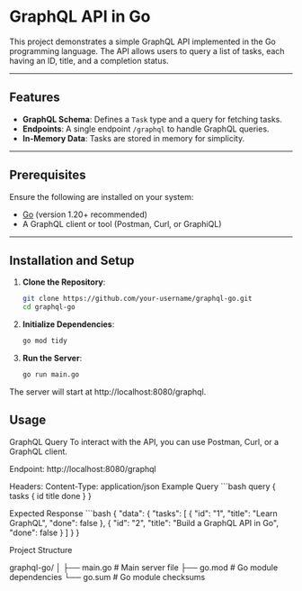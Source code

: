 # GraphQL API in Go

This project demonstrates a simple GraphQL API implemented in the Go programming language. The API allows users to query a list of tasks, each having an ID, title, and a completion status.

---

## Features

- **GraphQL Schema**: Defines a `Task` type and a query for fetching tasks.
- **Endpoints**: A single endpoint `/graphql` to handle GraphQL queries.
- **In-Memory Data**: Tasks are stored in memory for simplicity.

---

## Prerequisites

Ensure the following are installed on your system:

- [Go](https://go.dev/dl/) (version 1.20+ recommended)
- A GraphQL client or tool (Postman, Curl, or GraphiQL)

---

## Installation and Setup

1. **Clone the Repository**:
   ```bash
   git clone https://github.com/your-username/graphql-go.git
   cd graphql-go

2. **Initialize Dependencies**:
    ```bash
    go mod tidy

3. **Run the Server**:
    ```bash
    go run main.go

The server will start at http://localhost:8080/graphql.

## Usage

GraphQL Query
To interact with the API, you can use Postman, Curl, or a GraphQL client.

Endpoint: http://localhost:8080/graphql

Headers:
Content-Type: application/json
Example Query
    ```bash
    query {
    tasks {
        id
        title
        done
    }
    }
    
Expected Response
    ```bash
    {
    "data": {
        "tasks": [
        {
            "id": "1",
            "title": "Learn GraphQL",
            "done": false
        },
        {
            "id": "2",
            "title": "Build a GraphQL API in Go",
            "done": false
        }
        ]
    }
    }


Project Structure

graphql-go/
│
├── main.go          # Main server file
├── go.mod           # Go module dependencies
└── go.sum           # Go module checksums

